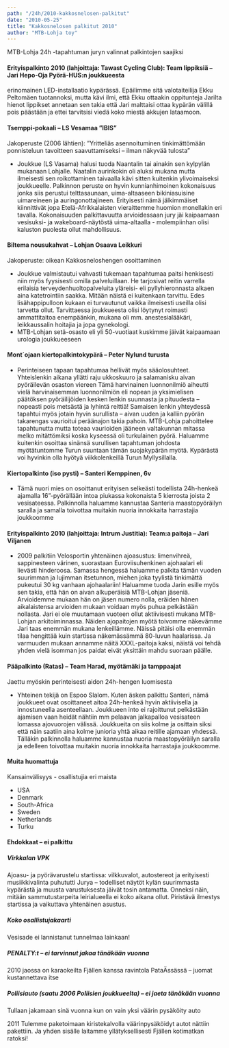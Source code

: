 ```yaml
---
path: "/24h/2010-kakkosnelosen-palkitut"
date: "2010-05-25"
title: "Kakkosnelosen palkitut 2010"
author: "MTB-Lohja toy"
---
```

MTB-Lohja 24h -tapahtuman juryn valinnat palkintojen saajiksi

#### Erityispalkinto 2010 (lahjoittaja: Tawast Cycling Club): Team lippiksiä – Jari Hepo-Oja Pyörä-HUS:n joukkueesta

erinomainen LED-installaatio kypärässä. Epäilimme sitä valotaiteilija Ekku Peltomäen tuotannoksi, mutta kävi ilmi, että Ekku ottaakin oppitunteja Jarilta
hienot lippikset annetaan sen takia että Jari malttaisi ottaa kypärän välillä pois päästään ja ettei tarvitsisi viedä koko miestä akkujen lataamoon.

#### Tsemppi-pokaali – LS Vesamaa ”IBIS”

Jakoperuste (2006 lähtien): ”Yritteliäs asennoituminen tinkimättömään ponnisteluun tavoitteen saavuttamiseksi – ilman näkyvää tulosta”

- Joukkue (LS Vasama) halusi tuoda Naantalin tai ainakin sen kylpylän mukanaan Lohjalle. Naatalin aurinkokin oli aluksi mukana mutta ilmeisesti sen roikottaminen taivaalla kävi sitten kuitenkin ylivoimaiseksi joukkueelle. Palkinnon peruste on hyvin kunnianhimoinen kokonaisuus jonka siis perustui telttasaunaan, uima-altaaseen bikiniasuisine uimareineen ja auringonottajineen. Erityisesti nämä jälkimmäiset kiinnittivät jopa Etelä-Afrikkalaisten vieraittemme huomion monellakin eri tavalla. Kokonaisuuden palkittavuutta arvioidessaan jury jäi kaipaamaan vesisuksi- ja wakeboard-näytöstä uima-altaalla - molempiinhan olisi kaluston puolesta ollut mahdollisuus.

#### Biltema nousukahvat – Lohjan Osaava Leikkuri

Jakoperuste: oikean Kakkosneloshengen osoittaminen

- Joukkue valmistautui vahvasti tukemaan tapahtumaa paitsi henkisesti niin myös fyysisesti omilla palveluillaan. He tarjosivat reitin varrella erilaisia terveydenhuoltopalveluita yläreisi- eli pyllyhieronnasta alkaen aina katetrointiin saakka. Mitään näistä ei kuitenkaan tarvittu. Edes lisähappipulloon kukaan ei turvautunut vaikka ilmeisesti useilla olisi tarvetta ollut. Tarvittaessa joukkueesta olisi löytynyt roimasti ammattitaitoa enempäänkin, mukana oli mm. anestesialääkäri, leikkaussalin hoitajia ja jopa gynekologi.
- MTB-Lohjan setä-osasto eli yli 50-vuotiaat kuskimme jäivät kaipaamaan urologia joukkueeseen

#### Mont´ojaan kiertopalkintokypärä – Peter Nylund turusta

- Perinteiseen tapaan tapahtumaa hellivät myös sääolosuhteet. Yhteislenkin aikana yllätti raju ukkoskuuro ja salamanisku aivan pyöräilevän osaston viereen Tämä harvinainen luonnonilmiö aiheutti vielä harvinaisemman luonnonilmiön eli nopean ja yksimielisen päätöksen pyöräilijöiden kesken lenkin suunnasta ja pituudesta – nopeasti pois metsästä ja lyhintä reittiä! Samaisen lenkin yhteydessä tapahtui myös jotain hyvin surullista – aivan uuden ja kalliin pyörän takarengas vaurioitui peräänajon takia pahoin. MTB-Lohja pahoittelee tapahtunutta mutta toteaa vaurioiden jääneen valtakunnan mitassa melko mitättömiksi koska kyseessä oli turkulainen pyörä. Haluamme kuitenkin osoittaa sinänsä surullisen tapahtuman johdosta myötätuntomme Turun suuntaan tämän suojakypärän myötä. Kypärästä voi hyvinkin olla hyötyä viikkolenkeillä Turun Myllysillalla.

#### Kiertopalkinto (iso pysti) – Santeri Kemppinen, 6v

- Tämä nuori mies on osoittanut erityisen selkeästi todellista 24h-henkeä ajamalla 16”-pyörällään intoa piukassa kokonaista 5 kierrosta joista 2 vesisateessa. Palkinnolla haluamme kannustaa Santeria maastopyöräilyn saralla ja samalla toivottaa muitakin nuoria innokkaita harrastajia joukkoomme

#### Erityispalkinto 2010 (lahjoittaja: Intrum Justitia): Team:a paitoja – Jari Viljanen

- 2009 palkitiin Velosportin yhtenäinen ajoasustus: limenvihreä, sappinesteen värinen, suorastaan Euroviisuhenkinen ajohaalari eli lievästi hinderoosa. Samassa hengessä haluamme palkita tämän vuoden suurimman ja lujimman itsetunnon, miehen joka tyylistä tinkimättä pukeutui 30 kg vanhaan ajohaalariin! Haluamme tuoda Jarin esille myös sen takia, että hän on aivan alkuperäisiä MTB-Lohjan jäseniä. Arvioidemme  mukaan hän on jäsen numero nolla, eräiden hänen aikalaistensa arvioiden mukaan voidaan myös puhua pelkästään nollasta. Jari ei ole muutamaan vuoteen ollut aktiivisesti mukana MTB-Lohjan arkitoiminnassa. Näiden ajopaitojen myötä toivomme näkevämme Jari taas enemmän mukana lenkeillämme. Näissä pitäisi olla enemmän tilaa hengittää kuin startissa näkemässämmä 80-luvun haalarissa. Ja varmuuden mukaan annamme näitä XXXL-paitoja kaksi, näistä voi tehdä yhden vielä isomman jos paidat eivät yksittäin mahdu suoraan päälle.

#### Pääpalkinto (Ratas) – Team Harad, myötämäki ja tamppaajat

Jaettu myöskin perinteisesti aidon 24h-hengen luomisesta 

- Yhteinen tekijä on Espoo Slalom. Kuten äsken palkittu Santeri, nämä joukkueet ovat osoittaneet aitoa 24h-henkeä hyvin aktiivisella ja innostuneella asenteellaan. Joukkueen into ei rajoittunut pelkästään ajamisen vaan heidät nähtiin mm pelaavan jalkapalloa vesisateen lomassa ajovuorojen välissä. Joukkueita on siis kolme ja osittain siksi että näin saatiin aina kolme junioria yhtä aikaa reitille ajamaan yhdessä. Tälläkin palkinnolla haluamme kannustaa nuoria maastopyöräilyn saralla ja edelleen toivottaa muitakin nuoria innokkaita harrastajia joukkoomme.

#### Muita huomattuja

Kansainvälisyys - osallistujia eri maista

- USA
- Denmark
- South-Africa
- Sweden
- Netherlands
- Turku

#### Ehdokkaat – ei palkittu

##### Virkkalan VPK

Ajoasu- ja pyörävarustelu startissa: vilkkuvalot, autostereot ja erityisesti musiikkivalinta puhututti Jurya – todelliset näytöt kylän suurimmasta kypärästä ja muusta varustuksesta jäivät tosin antamatta. Onneksi näin, mitään sammutustarpeita leirialueella ei koko aikana ollut. Piristävä ilmestys startissa ja vaikuttava yhtenäinen asustus.

##### Koko osallistujakaarti

Vesisade ei lannistanut tunnelmaa lainkaan!

##### PENALTY:t – ei tarvinnut jakaa tänäkään vuonna

2010 jaossa on karaokeilta Fjällen kanssa ravintola PataÄssässä – juomat kustannettava itse

##### Poliisiauto (saatu 2006 Poliisien joukkueelta) – ei jaeta tänäkään vuonna

Tullaan jakamaan sinä vuonna kun on vain yksi väärin pysäköity auto

2011 Tulemme paketoimaan kiristekalvolla väärinpysäköidyt autot nättiin pakettiin. Ja yhden sisälle laitamme yllätyksellisesti Fjällen kotimatkan ratoksi!